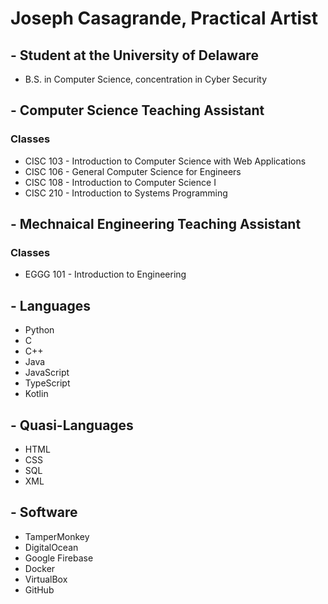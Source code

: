 # Joseph Casagrande, Practical Artist
## - Student at the University of Delaware
- B.S. in Computer Science, concentration in Cyber Security

## - Computer Science Teaching Assistant
### Classes
- CISC 103 - Introduction to Computer Science with Web Applications
- CISC 106 - General Computer Science for Engineers
- CISC 108 - Introduction to Computer Science I
- CISC 210 - Introduction to Systems Programming

## - Mechnaical Engineering Teaching Assistant
### Classes
- EGGG 101 - Introduction to Engineering

## - Languages
- Python
- C
- C++
- Java
- JavaScript
- TypeScript
- Kotlin

## - Quasi-Languages
- HTML
- CSS
- SQL
- XML

## - Software
- TamperMonkey
- DigitalOcean
- Google Firebase
- Docker
- VirtualBox
- GitHub
